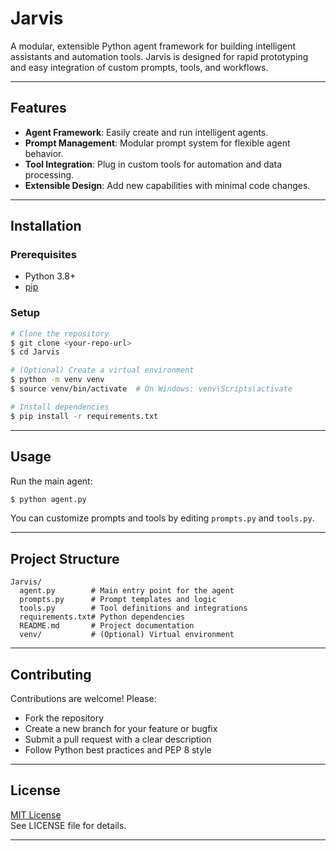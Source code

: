 # Jarvis

A modular, extensible Python agent framework for building intelligent assistants and automation tools. Jarvis is designed for rapid prototyping and easy integration of custom prompts, tools, and workflows.

---


## Features
- **Agent Framework**: Easily create and run intelligent agents.
- **Prompt Management**: Modular prompt system for flexible agent behavior.
- **Tool Integration**: Plug in custom tools for automation and data processing.
- **Extensible Design**: Add new capabilities with minimal code changes.

---

## Installation

### Prerequisites
- Python 3.8+
- [pip](https://pip.pypa.io/en/stable/)

### Setup
```bash
# Clone the repository
$ git clone <your-repo-url>
$ cd Jarvis

# (Optional) Create a virtual environment
$ python -m venv venv
$ source venv/bin/activate  # On Windows: venv\Scripts\activate

# Install dependencies
$ pip install -r requirements.txt
```

---

## Usage

Run the main agent:
```bash
$ python agent.py
```

You can customize prompts and tools by editing `prompts.py` and `tools.py`.

---

## Project Structure

```
Jarvis/
  agent.py        # Main entry point for the agent
  prompts.py      # Prompt templates and logic
  tools.py        # Tool definitions and integrations
  requirements.txt# Python dependencies
  README.md       # Project documentation
  venv/           # (Optional) Virtual environment
```

---

## Contributing

Contributions are welcome! Please:
- Fork the repository
- Create a new branch for your feature or bugfix
- Submit a pull request with a clear description
- Follow Python best practices and PEP 8 style

---

## License

[MIT License](LICENSE)  
See LICENSE file for details.

---

